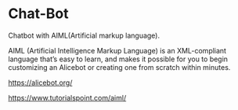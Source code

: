 # Chat-Bot

Chatbot with AIML(Artificial markup language).

AIML (Artificial Intelligence Markup Language) is an XML-compliant language that’s easy to learn, and makes it possible for you to begin customizing an Alicebot or creating one from scratch within minutes.

https://alicebot.org/

https://www.tutorialspoint.com/aiml/
